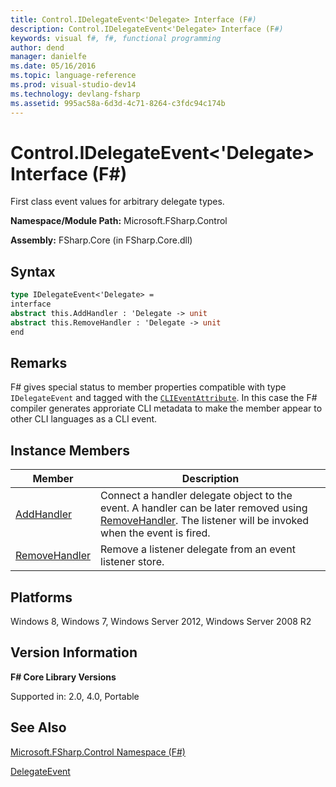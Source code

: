 ```yaml
---
title: Control.IDelegateEvent<'Delegate> Interface (F#)
description: Control.IDelegateEvent<'Delegate> Interface (F#)
keywords: visual f#, f#, functional programming
author: dend
manager: danielfe
ms.date: 05/16/2016
ms.topic: language-reference
ms.prod: visual-studio-dev14
ms.technology: devlang-fsharp
ms.assetid: 995ac58a-6d3d-4c71-8264-c3fdc94c174b 
---
```


# Control.IDelegateEvent<'Delegate> Interface (F#)

First class event values for arbitrary delegate types.

**Namespace/Module Path:** Microsoft.FSharp.Control

**Assembly:** FSharp.Core (in FSharp.Core.dll)


## Syntax

```fsharp
type IDelegateEvent<'Delegate> =
interface
abstract this.AddHandler : 'Delegate -> unit
abstract this.RemoveHandler : 'Delegate -> unit
end
```

## Remarks
F# gives special status to member properties compatible with type `IDelegateEvent` and tagged with the [`CLIEventAttribute`](https://msdn.microsoft.com/library/d359f1dd-ffa5-42fb-8808-b4c8131a0333). In this case the F# compiler generates approriate CLI metadata to make the member appear to other CLI languages as a CLI event.


## Instance Members


|Member|Description|
|------|-----------|
|[AddHandler](https://msdn.microsoft.com/library/15ff9fc8-43e6-456f-b0f7-5cd104bb6d9a)|Connect a handler delegate object to the event. A handler can be later removed using [RemoveHandler](https://msdn.microsoft.com/library/a5fd2289-29ef-4c8e-bf67-14d6fbed38b2). The listener will be invoked when the event is fired.|
|[RemoveHandler](https://msdn.microsoft.com/library/a5fd2289-29ef-4c8e-bf67-14d6fbed38b2)|Remove a listener delegate from an event listener store.|

## Platforms
Windows 8, Windows 7, Windows Server 2012, Windows Server 2008 R2

## Version Information
**F# Core Library Versions**

Supported in: 2.0, 4.0, Portable

## See Also
[Microsoft.FSharp.Control Namespace &#40;F&#35;&#41;](Microsoft.FSharp.Control-Namespace-%5BFSharp%5D.md)

[DelegateEvent](https://msdn.microsoft.com/library/d5c57485-4db6-4fd0-b93e-d96a99dc1051)